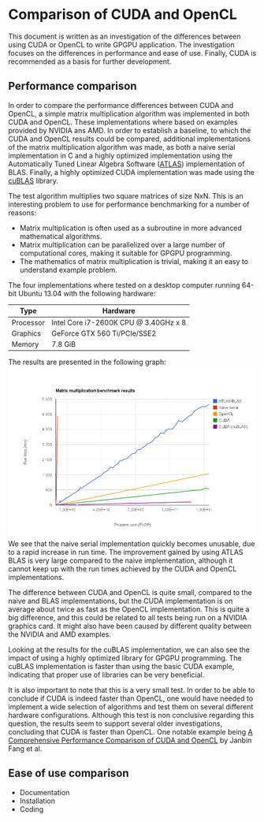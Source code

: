 Comparison of CUDA and OpenCL
=============================

This document is written as an investigation of the differences between using CUDA or OpenCL to write GPGPU application. The investigation focuses on the differences in performance and ease of use. Finally, CUDA is recommended as a basis for further development.


Performance comparison
----------------------

In order to compare the performance differences between CUDA and OpenCL, a simple matrix multiplication algorithm was implemented in both CUDA and OpenCL. These implementations where based on examples provided by NVIDIA ans AMD. In order to establish a baseline, to which the CUDA and OpenCL results could be compared, additional implementations of the matrix multiplication algorithm was made, as both a naive serial implementation in C and a highly optimized implementation using the Automatically Tuned Linear Algebra Software ([ATLAS](http://math-atlas.sourceforge.net/)) implementation of BLAS. Finally, a highly optimized CUDA implementation was made using the [cuBLAS](https://developer.nvidia.com/cuBLAS) library.

The test algorithm multiplies two square matrices of size NxN. This is an interesting problem to use for performance benchmarking for a number of reasons:

* Matrix multiplication is often used as a subroutine in more advanced mathematical algorithms.
* Matrix multiplication can be parallelized over a large number of computational cores, making it suitable for GPGPU programming.
* The mathematics of matrix multiplication is trivial, making it an easy to understand example problem.

The four implementations where tested on a desktop computer running 64-bit Ubuntu 13.04 with the following hardware:

| Type       | Hardware                              |
|------------|---------------------------------------|
| Processor  | Intel Core i7-2600K CPU @ 3.40GHz x 8 |
| Graphics   | GeForce GTX 560 Ti/PCIe/SSE2          |
| Memory     | 7.8 GiB                               |

The results are presented in the following graph:
![matrix-multiplication-benchmark](matrix-multiplication-benchmark-results.png)
We see that the naive serial implementation quickly becomes unusable, due to a rapid increase in run time. The improvement gained by using ATLAS BLAS is very large compared to the naive implementation, although it cannot keep up with the run times achieved by the CUDA and OpenCL implementations.

The difference between CUDA and OpenCL is quite small, compared to the naive and BLAS implementations, but the CUDA implementation is on average about twice as fast as the OpenCL implementation. This is quite a big difference, and this could be related to all tests being run on a NVIDIA graphics card. It might also have been caused by different quality between the NVIDIA and AMD examples.

Looking at the results for the cuBLAS implementation, we can also see the impact of using a highly optimized library for GPGPU programming. The cuBLAS implementation is faster than using the basic CUDA example, indicating that proper use of libraries can be very beneficial.

It is also important to note that this is a very small test. In order to be able to conclude if CUDA is indeed faster than OpenCL, one would have needed to implement a wide selection of algorithms and test them on several different hardware configurations. Although this test is non conclusive regarding this question, the results seem to support several older investigations, concluding that CUDA is faster than OpenCL. One notable example being [A Comprehensive Performance Comparison of
CUDA and OpenCL](https://www.google.com/url?sa=t&rct=j&q=&esrc=s&source=web&cd=1&cad=rja&ved=0CC4QFjAA&url=http%3A%2F%2Fwww.researchgate.net%2Fpublication%2F224262957_A_Comprehensive_Performance_Comparison_of_CUDA_and_OpenCL%2Ffile%2F9c96051c2bd67d9896.pdf&ei=a17WUp3IAe2MyQPYtYHYCA&usg=AFQjCNFH4LaF52l3MCQh4a2M7l-EA0zvdA&sig2=oBxdSx4bOewMRbnzqrlARQ) by Janbin Fang et al.


Ease of use comparison
----------------------

* Documentation
* Installation
* Coding
